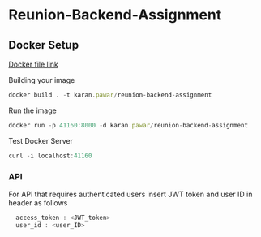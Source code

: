 # Reunion-Backend-Assignment

## Docker Setup

[Docker file link](https://github.com/Bit5i/Reunion-Backend-Assignment/blob/main/Dockerfile)

Building your image
 
```js
docker build . -t karan.pawar/reunion-backend-assignment
```
 
Run the image
 
```js
docker run -p 41160:8000 -d karan.pawar/reunion-backend-assignment
```
 
Test Docker Server
 
```js
curl -i localhost:41160
```



### API

  For API that requires authenticated users insert JWT token and user ID in header as follows

```js
  access_token : <JWT_token>
  user_id : <user_ID>
```
